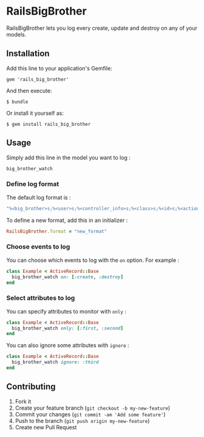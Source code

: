 # RailsBigBrother

RailsBigBrother lets you log every create, update and destroy on any of your models.

## Installation

Add this line to your application's Gemfile:

    gem 'rails_big_brother'

And then execute:

    $ bundle

Or install it yourself as:

    $ gem install rails_big_brother

## Usage

Simply add this line in the model you want to log :
```ruby
big_brother_watch
```

### Define log format

The default log format is :
```ruby
"%<big_brother>s;%<user>s;%<controller_info>s;%<class>s;%<id>s;%<action>s;%<args>s"
```

To define a new format, add this in an initializer :
```ruby
RailsBigBrother.format = "new_format"
```

### Choose events to log

You can choose which events to log with the `on` option. For example :
```ruby
class Example < ActiveRecord::Base
  big_brother_watch on: [:create, :destroy]
end
```

### Select attributes to log

You can specify attributes to monitor with `only` :
```ruby
class Example < ActiveRecord::Base
  big_brother_watch only: [:first, :second]
end
```

You can also ignore some attributes with `ignore` :
```ruby
class Example < ActiveRecord::Base
  big_brother_watch ignore: :third
end
```

## Contributing

1. Fork it
2. Create your feature branch (`git checkout -b my-new-feature`)
3. Commit your changes (`git commit -am 'Add some feature'`)
4. Push to the branch (`git push origin my-new-feature`)
5. Create new Pull Request
